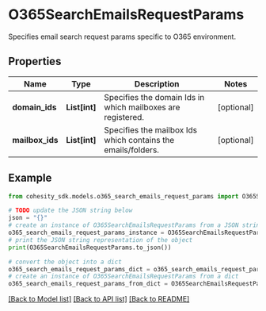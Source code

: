 # O365SearchEmailsRequestParams

Specifies email search request params specific to O365 environment.

## Properties

Name | Type | Description | Notes
------------ | ------------- | ------------- | -------------
**domain_ids** | **List[int]** | Specifies the domain Ids in which mailboxes are registered. | [optional] 
**mailbox_ids** | **List[int]** | Specifies the mailbox Ids which contains the emails/folders. | [optional] 

## Example

```python
from cohesity_sdk.models.o365_search_emails_request_params import O365SearchEmailsRequestParams

# TODO update the JSON string below
json = "{}"
# create an instance of O365SearchEmailsRequestParams from a JSON string
o365_search_emails_request_params_instance = O365SearchEmailsRequestParams.from_json(json)
# print the JSON string representation of the object
print(O365SearchEmailsRequestParams.to_json())

# convert the object into a dict
o365_search_emails_request_params_dict = o365_search_emails_request_params_instance.to_dict()
# create an instance of O365SearchEmailsRequestParams from a dict
o365_search_emails_request_params_from_dict = O365SearchEmailsRequestParams.from_dict(o365_search_emails_request_params_dict)
```
[[Back to Model list]](../README.md#documentation-for-models) [[Back to API list]](../README.md#documentation-for-api-endpoints) [[Back to README]](../README.md)


